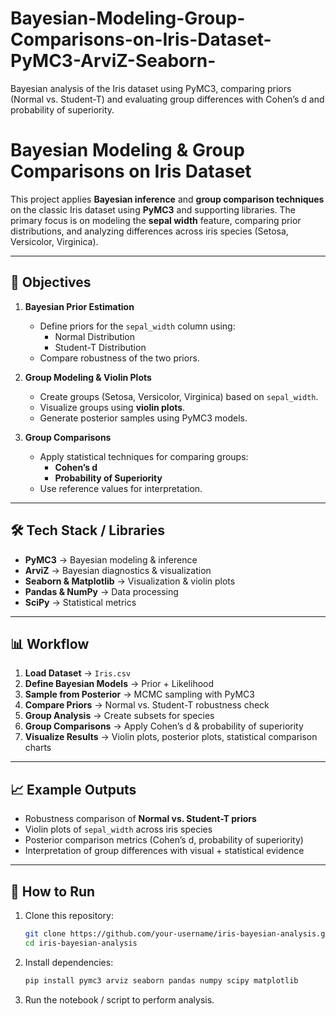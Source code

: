 # Bayesian-Modeling-Group-Comparisons-on-Iris-Dataset-PyMC3-ArviZ-Seaborn-
Bayesian analysis of the Iris dataset using PyMC3, comparing priors (Normal vs. Student-T) and evaluating group differences with Cohen’s d and probability of superiority.

# Bayesian Modeling & Group Comparisons on Iris Dataset  

This project applies **Bayesian inference** and **group comparison techniques** on the classic Iris dataset using **PyMC3** and supporting libraries. The primary focus is on modeling the **sepal width** feature, comparing prior distributions, and analyzing differences across iris species (Setosa, Versicolor, Virginica).  

---

## 📌 Objectives  
1. **Bayesian Prior Estimation**  
   - Define priors for the `sepal_width` column using:  
     - Normal Distribution  
     - Student-T Distribution  
   - Compare robustness of the two priors.  

2. **Group Modeling & Violin Plots**  
   - Create groups (Setosa, Versicolor, Virginica) based on `sepal_width`.  
   - Visualize groups using **violin plots**.  
   - Generate posterior samples using PyMC3 models.  

3. **Group Comparisons**  
   - Apply statistical techniques for comparing groups:  
     - **Cohen’s d**  
     - **Probability of Superiority**  
   - Use reference values for interpretation.  

---

## 🛠️ Tech Stack / Libraries  
- **PyMC3** → Bayesian modeling & inference  
- **ArviZ** → Bayesian diagnostics & visualization  
- **Seaborn & Matplotlib** → Visualization & violin plots  
- **Pandas & NumPy** → Data processing  
- **SciPy** → Statistical metrics  

---

## 📊 Workflow  
1. **Load Dataset** → `Iris.csv`  
2. **Define Bayesian Models** → Prior + Likelihood  
3. **Sample from Posterior** → MCMC sampling with PyMC3  
4. **Compare Priors** → Normal vs. Student-T robustness check  
5. **Group Analysis** → Create subsets for species  
6. **Group Comparisons** → Apply Cohen’s d & probability of superiority  
7. **Visualize Results** → Violin plots, posterior plots, statistical comparison charts  

---

## 📈 Example Outputs  
- Robustness comparison of **Normal vs. Student-T priors**  
- Violin plots of `sepal_width` across iris species  
- Posterior comparison metrics (Cohen’s d, probability of superiority)  
- Interpretation of group differences with visual + statistical evidence  

---

## 🚀 How to Run  
1. Clone this repository:  
   ```bash
   git clone https://github.com/your-username/iris-bayesian-analysis.git
   cd iris-bayesian-analysis

2. Install dependencies:
   ```bash
   pip install pymc3 arviz seaborn pandas numpy scipy matplotlib

3. Run the notebook / script to perform analysis.

